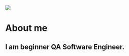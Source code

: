 ![](https://timeweb.com/ru/community/article/2c/2c07bf8d248660e02c50d753cabc091e.png)

# About me

## I am beginner QA Software Engineer.
